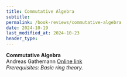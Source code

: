```yaml
---
title: Commutative Algebra
subtitle: 
permalink: /book-reviews/commutative-algebra
date: 2024-10-19
last_modified_at: 2024-10-23
header_type:
---
```


<p class="line-height: 10%">
    <strong>Commutative Algebra</strong>
    <br/>
    <span class="text-muted">Andreas Gathemann</span>
    <a href="https://agag-gathmann.math.rptu.de/de/commalg.php">Online link</a>
    <br/>
    <span class="text-muted"><i>Prerequisites: Basic ring theory.</i></span>
</p>
